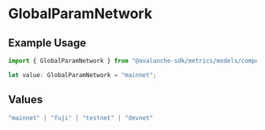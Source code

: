 # GlobalParamNetwork

## Example Usage

```typescript
import { GlobalParamNetwork } from "@avalanche-sdk/metrics/models/components";

let value: GlobalParamNetwork = "mainnet";
```

## Values

```typescript
"mainnet" | "fuji" | "testnet" | "devnet"
```
